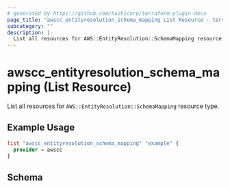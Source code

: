```yaml
---
# generated by https://github.com/hashicorp/terraform-plugin-docs
page_title: "awscc_entityresolution_schema_mapping List Resource - terraform-provider-awscc"
subcategory: ""
description: |-
  List all resources for AWS::EntityResolution::SchemaMapping resource type.
---
```


# awscc_entityresolution_schema_mapping (List Resource)

List all resources for `AWS::EntityResolution::SchemaMapping` resource type.

## Example Usage

```terraform
list "awscc_entityresolution_schema_mapping" "example" {
  provider = awscc
}
```

<!-- schema generated by tfplugindocs -->
## Schema

